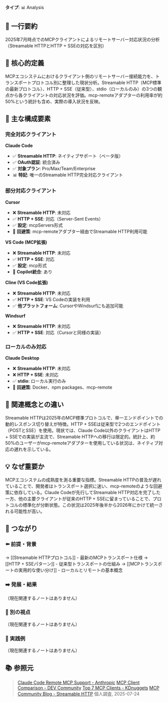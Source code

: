 **タイプ**: 📊 Analysis

## 📝 一行要約
2025年7月時点でのMCPクライアントによるリモートサーバー対応状況の分析（Streamable HTTPとHTTP + SSEの対応を区別）

## 🎯 核心的定義
MCPエコシステムにおけるクライアント側のリモートサーバー接続能力を、トランスポートプロトコル別に整理した現状分析。Streamable HTTP（MCP標準の最新プロトコル）、HTTP + SSE（従来型）、stdio（ローカルのみ）の3つの観点から各クライアントの対応状況を評価。mcp-remoteアダプターの利用率が約50%という統計も含め、実際の導入状況を反映。

## 🌟 主な構成要素

### 完全対応クライアント

**Claude Code**
- ✅ **Streamable HTTP**: ネイティブサポート（ベータ版）
- ✅ **OAuth認証**: 統合済み
- ✅ **対象プラン**: Pro/Max/Team/Enterprise
- 📊 **特記**: 唯一のStreamable HTTP完全対応クライアント

### 部分対応クライアント

**Cursor**
- ❌ **Streamable HTTP**: 未対応
- ✅ **HTTP + SSE**: 対応（Server-Sent Events）
- ✅ **設定**: mcpServers形式
- 🔧 **回避策**: mcp-remoteアダプター経由でStreamable HTTP利用可能

**VS Code (MCP拡張)**
- ❌ **Streamable HTTP**: 未対応
- ✅ **HTTP + SSE**: 対応
- ✅ **設定**: mcp形式
- 🔧 **Copilot統合**: あり

**Cline (VS Code拡張)**
- ❌ **Streamable HTTP**: 未対応
- ✅ **HTTP + SSE**: VS Codeの実装を利用
- ✅ **他プラットフォーム**: CursorやWindsurfにも追加可能

**Windsurf**
- ❌ **Streamable HTTP**: 未対応
- ✅ **HTTP + SSE**: 対応（Cursorと同様の実装）

### ローカルのみ対応

**Claude Desktop**
- ❌ **Streamable HTTP**: 未対応
- ❌ **HTTP + SSE**: 未対応
- ✅ **stdio**: ローカル実行のみ
- 🔧 **回避策**: Docker、npm packages、mcp-remote

## 🔄 関連概念との違い
Streamable HTTPは2025年のMCP標準プロトコルで、単一エンドポイントでの動的レスポンス切り替えが特徴。HTTP + SSEは従来型で2つのエンドポイント（POSTとSSE）を使用。現状では、Claude Code以外のクライアントはHTTP + SSEでの実装が主流で、Streamable HTTPへの移行は限定的。統計上、約50%のユーザーがmcp-remoteアダプターを使用している状況は、ネイティブ対応の遅れを示している。

## 💡 なぜ重要か
MCPエコシステムの成熟度を測る重要な指標。Streamable HTTPの普及が遅れていることで、開発者はトランスポート選択に迷い、mcp-remoteのような回避策に依存している。Claude Codeが先行してStreamable HTTP対応を完了した一方、他の主要クライアントが従来のHTTP + SSEに留まっていることで、プロトコルの標準化が分断状態。この状況は2025年後半から2026年にかけて統一される可能性が高い。

## 🔗 つながり
### ⬅️ 前提・背景
→ [[Streamable HTTPプロトコル]] - 最新のMCPトランスポート仕様
→ [[HTTP + SSEパターン]] - 従来型トランスポートの仕組み
→ [[MCPトランスポートの実用的な使い分け]] - ローカルとリモートの基本概念

### ➡️ 発展・結果
（現在関連するノートはありません）

### 🔀 別の視点
（現在関連するノートはありません）

### 🎯 実践例
（現在関連するノートはありません）

## 📚 参照元
> [Claude Code Remote MCP Support - Anthropic](https://www.anthropic.com/news/claude-code-remote-mcp)
> [MCP Client Comparison - DEV Community](https://dev.to/darkmavis1980/understanding-mcp-servers-across-different-platforms-claude-desktop-vs-vs-code-vs-cursor-4opk)
> [Top 7 MCP Clients - KDnuggets](https://www.kdnuggets.com/top-7-mcp-clients-for-ai-tooling)
> [MCP Community Blog - Streamable HTTP](https://www.claudemcp.com/blog/mcp-streamable-http)
> 個人調査, 2025-07-24